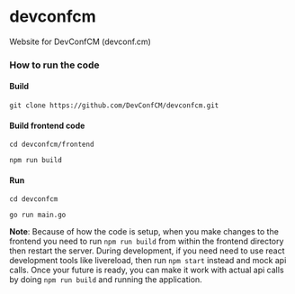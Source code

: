 # devconfcm
Website for DevConfCM (devconf.cm)

### How to run the code

#### Build

`git clone https://github.com/DevConfCM/devconfcm.git` 

#### Build frontend code
`cd devconfcm/frontend` 

`npm run build` 

#### Run
`cd devconfcm` 

`go run main.go`

**Note**: Because of how the code is setup, when you make changes to the frontend you need to run `npm run build` from within the frontend directory
then restart the server. During development, if you need need to use react development tools like livereload, then run `npm start` instead and mock api calls.
Once your future is ready, you can make it work with actual api calls by doing `npm run build` and running the application.
